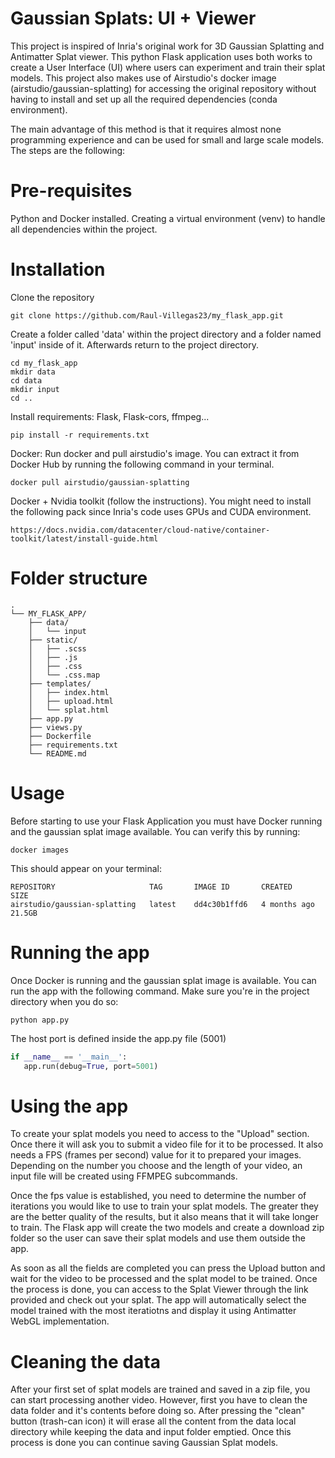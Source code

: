 
# Gaussian Splats: UI + Viewer

This project is inspired of Inria's original work for 3D Gaussian Splatting and Antimatter Splat viewer. This python Flask application uses both works to create a User Interface (UI) where users can experiment and train their splat models. This project also makes use of Airstudio's docker image (airstudio/gaussian-splatting) for accessing the original repository without having to install and set up all the required dependencies (conda environment).

The main advantage of this method is that it requires almost none programming experience and can be used for small and large scale models. The steps are the following:

# Pre-requisites
Python and Docker installed. Creating a virtual environment (venv) to handle all dependencies within the project. 

# Installation
Clone the repository
```shell
git clone https://github.com/Raul-Villegas23/my_flask_app.git
```

Create a folder called 'data' within the project directory and
a folder named 'input' inside of it. Afterwards return to the project directory.
```shell
cd my_flask_app 
mkdir data
cd data
mkdir input
cd ..
```

Install requirements: Flask, Flask-cors, ffmpeg...
```shell
pip install -r requirements.txt
```

Docker: Run docker and pull airstudio's image. You can extract it from Docker Hub by running the following command in your terminal.
```shell
docker pull airstudio/gaussian-splatting
```

Docker + Nvidia toolkit (follow the instructions). You might need to install the following pack since Inria's code uses GPUs and CUDA environment.
```shell
https://docs.nvidia.com/datacenter/cloud-native/container-toolkit/latest/install-guide.html
```
# Folder structure
```arduino
.
└── MY_FLASK_APP/
    ├── data/
    │   └── input
    ├── static/
    │   ├── .scss
    │   ├── .js
    │   ├── .css
    │   └── .css.map
    ├── templates/
    │   ├── index.html
    │   ├── upload.html
    │   └── splat.html
    ├── app.py
    ├── views.py
    ├── Dockerfile
    ├── requirements.txt
    └── README.md
```
    
# Usage
Before starting to use your Flask Application you must have Docker running and the gaussian splat image available. You can verify this by running:
```shell
docker images
```
This should appear on your terminal:
```shell
REPOSITORY                     TAG       IMAGE ID       CREATED        SIZE
airstudio/gaussian-splatting   latest    dd4c30b1ffd6   4 months ago   21.5GB
```

# Running the app

Once Docker is running and the gaussian splat image is available. You can run the app with the following command.
Make sure you're in the project directory when you do so:
 ```shell
 python app.py
 ```
 The host port is defined inside the app.py file (5001)
 ```python
 if __name__ == '__main__':
    app.run(debug=True, port=5001)
```
# Using the app
To create your splat models you need to access to the "Upload" section. Once there it will ask you to submit a video file for it to be processed. 
It also needs a FPS (frames per second) value for it to prepared your images. Depending on the number you choose and the length of your video, an input file 
will be created using FFMPEG subcommands.

Once the fps value is established, you need to determine the number of iterations you would like to use to train your splat models. The greater they are the better quality of the results, but
it also means that it will take longer to train. The Flask app will create the two models and create a download zip folder so the user can save their splat models and use them outside the app.

As soon as all the fields are completed you can press the Upload button and wait for the video to be processed and the splat model to be trained. Once the process is done, you can access to 
the Splat Viewer through the link provided and check out your splat. The app will automatically select the model trained with the most iteratiotns and display it using Antimatter WebGL implementation.

# Cleaning the data
After your first set of splat models are trained and saved in a zip file, you can start processing another video. However, first you have to clean the data folder and it's contents before doing so. After pressing the "clean" button (trash-can icon)
it will erase all the content from the data local directory while keeping the data and input folder emptied. Once this process is done you can continue saving Gaussian Splat models.
